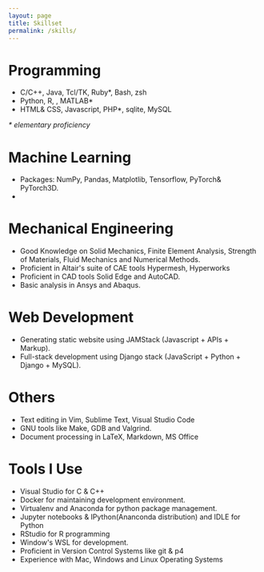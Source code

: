 ```yaml
---
layout: page
title: Skillset
permalink: /skills/
---
```


# Programming

* C/C++, Java, Tcl/TK, Ruby*, Bash, zsh
* Python, R, , MATLAB\*
* HTML& CSS, Javascript, PHP*, sqlite, MySQL

_\* elementary proficiency_

# Machine Learning

* Packages: NumPy, Pandas, Matplotlib, Tensorflow, PyTorch& PyTorch3D.
*   

# Mechanical Engineering

- Good Knowledge on Solid Mechanics, Finite Element Analysis, Strength of Materials, Fluid Mechanics and Numerical Methods.
- Proficient in Altair's suite of CAE tools Hypermesh, Hyperworks
- Proficient in CAD tools Solid Edge and AutoCAD.
- Basic analysis in Ansys and Abaqus.

# Web Development

* Generating static website using JAMStack (Javascript + APIs + Markup).
* Full-stack development using Django stack (JavaScript + Python + Django + MySQL).

# Others

* Text editing in Vim, Sublime Text, Visual Studio Code
* GNU tools like Make, GDB and Valgrind.
* Document processing in LaTeX, Markdown, MS Office

# Tools I Use

* Visual Studio for C & C++
* Docker for maintaining development environment.
* Virtualenv and Anaconda for python package management.
* Jupyter notebooks & IPython(Ananconda distribution) and IDLE for Python
* RStudio for R programming
* Window's WSL for development.
* Proficient in Version Control Systems like git & p4
* Experience with Mac, Windows and Linux Operating Systems
